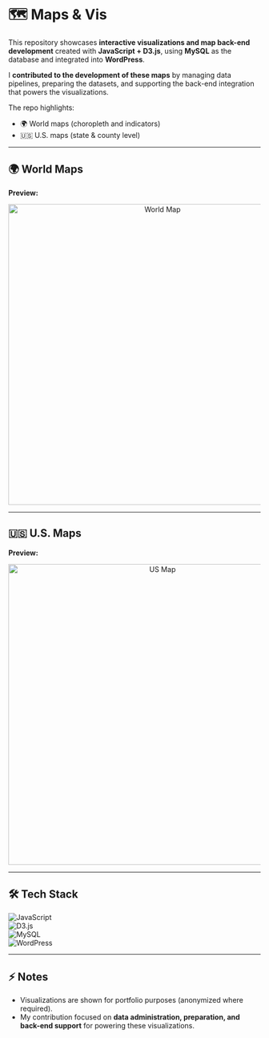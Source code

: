# 🗺️ Maps & Vis  

This repository showcases **interactive visualizations and map back-end development** created with **JavaScript + D3.js**, using **MySQL** as the database and integrated into **WordPress**. 

I **contributed to the development of these maps** by managing data pipelines, preparing the datasets, and supporting the back-end integration that powers the visualizations.  

The repo highlights:  
- 🌍 World maps (choropleth and indicators)  
- 🇺🇸 U.S. maps (state & county level)  

---

## 🌍 World Maps  

**Preview:**  
<p align="center">
  <img src="./images/world_map.png" alt="World Map" width="600"/>
</p>  

---

## 🇺🇸 U.S. Maps  

**Preview:**  
<p align="center">
  <img src="./images/us_map.png" alt="US Map" width="600"/>
</p>  

---

## 🛠️ Tech Stack  

![JavaScript](https://img.shields.io/badge/JavaScript-F7DF1E?logo=javascript&logoColor=black)  
![D3.js](https://img.shields.io/badge/D3.js-F9A03C?logo=d3dotjs&logoColor=white)  
![MySQL](https://img.shields.io/badge/MySQL-4479A1?logo=mysql&logoColor=white)  
![WordPress](https://img.shields.io/badge/WordPress-21759B?logo=wordpress&logoColor=white)  

---

## ⚡ Notes  
- Visualizations are shown for portfolio purposes (anonymized where required).  
- My contribution focused on **data administration, preparation, and back-end support** for powering these visualizations.  
